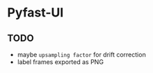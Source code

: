 # Pyfast-UI

## TODO

- maybe `upsampling factor` for drift correction
- label frames exported as PNG

